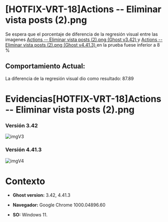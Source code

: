 # [HOTFIX-VRT-18]Actions -- Eliminar vista posts (2).png

Se espera que el porcentaje de diferencia de la regresión visual entre las imagenes [Actions -- Eliminar vista posts (2).png (Ghost v3.42) ](https://github.com/j-albarracin-uniandes/pruebas-automatizadas/blob/master/pruebas/backstopjs/backstop_data/bitmaps_reference/host_Actions_--_Eliminar_vista_posts_2png_0_document_0_default.png) y [Actions -- Eliminar vista posts (2).png (Ghost v4.41.3) ](https://github.com/j-albarracin-uniandes/pruebas-automatizadas/tree/master/pruebas/backstopjs/backstop_data/bitmaps_test/20220513-141203/failed_diff_host_Actions_--_Eliminar_vista_posts_2png_0_document_0_default.png)  en la prueba fuese inferior a 8 %

## Comportamiento Actual:

La diferencia de la regresión visual dio como resultado: 87.89

# Evidencias[HOTFIX-VRT-18]Actions -- Eliminar vista posts (2).png

### Versión 3.42

![imgV3](3.42)

### Versión 4.41.3

![imgV4](https://github.com/j-albarracin-uniandes/pruebas-automatizadas/tree/master/pruebas/backstopjs/backstop_data/bitmaps_test/20220513-141203/failed_diff_host_Actions_--_Eliminar_vista_posts_2png_0_document_0_default.png)

# Contexto

+ **Ghost version:** 3.42, 4.41.3

+ **Navegador:** Google Chrome 1000.04896.60

+ **SO:** Windows 11.

